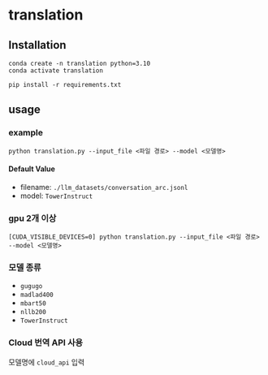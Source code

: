 # translation

## Installation
``` 
conda create -n translation python=3.10
conda activate translation

pip install -r requirements.txt
```
## usage
### example
``` 
python translation.py --input_file <파일 경로> --model <모델명>
```
#### Default Value
- filename: `./llm_datasets/conversation_arc.jsonl`
- model: `TowerInstruct`

### gpu 2개 이상
```
[CUDA_VISIBLE_DEVICES=0] python translation.py --input_file <파일 경로> --model <모델명>
```

### 모델 종류
- `gugugo`
- `madlad400`
- `mbart50`
- `nllb200`
- `TowerInstruct`

### Cloud 번역 API 사용
모델명에 `cloud_api` 입력